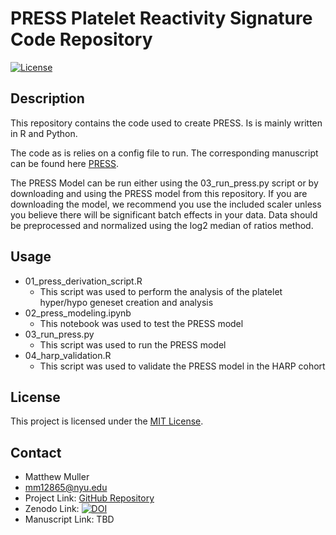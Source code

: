 # PRESS Platelet Reactivity Signature Code Repository

[![License](https://img.shields.io/badge/license-MIT-blue.svg)](LICENSE)

## Description

This repository contains the code used to create PRESS. Is is mainly written in R and Python.

The code as is relies on a config file to run. The corresponding manuscript can be found here [PRESS](https://www.nature.com/articles/s41467-024-50994-7).

The PRESS Model can be run either using the 03_run_press.py script or by downloading and using the PRESS model from this repository. If you are downloading the model, we recommend you use the included scaler unless you believe there will be significant batch effects in your data. Data should be preprocessed and normalized using the log2 median of ratios method.

## Usage

* 01_press_derivation_script.R
  * This script was used to perform the analysis of the platelet hyper/hypo geneset creation and analysis
* 02_press_modeling.ipynb
  * This notebook was used to test the PRESS model
* 03_run_press.py
    * This script was used to run the PRESS model
* 04_harp_validation.R
    * This script was used to validate the PRESS model in the HARP cohort

## License

This project is licensed under the [MIT License](LICENSE).

## Contact

* Matthew Muller
* <mm12865@nyu.edu>
* Project Link: [GitHub Repository](https://github.com/ruggleslab/press)
* Zenodo Link: [![DOI](https://zenodo.org/badge/816318277.svg)](https://zenodo.org/doi/10.5281/zenodo.12537340)
* Manuscript Link: TBD
